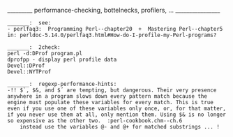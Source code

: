 _________ performance-checking, bottelnecks, profilers, ... ________________

	_______:  see:
	- perlfaq3:  Programming Perl--chapter20  +  Mastering Perl--chapter5  in: perldoc-5.14.0/perlfaq3.html#How-do-I-profile-my-Perl-programs?

	_______:  2check:
	perl -d:DProf program.pl
	dprofpp - display perl profile data
	Devel::DProf
	Devel::NYTProf

	_______:  regexp-performance-hints:
	-!! $`, $&, and $´ are tempting, but dangerous. Their very presence anywhere in a program slows down every pattern match because the engine must populate these variables for every match. This is true even if you use one of these variables only once, or, for that matter, if you never use them at all, only mention them. Using $& is no longer so expensive as the other two.  :perl-cookbook.chm--ch.6
	    instead use the variables @- and @+ for matched substrings ... !
